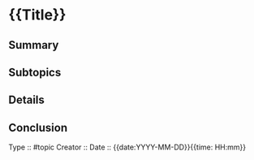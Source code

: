 # {{Title}}

## Summary

## Subtopics

## Details

## Conclusion


Type :: #topic
Creator ::
Date ::  {{date:YYYY-MM-DD}}{{time: HH:mm}}

